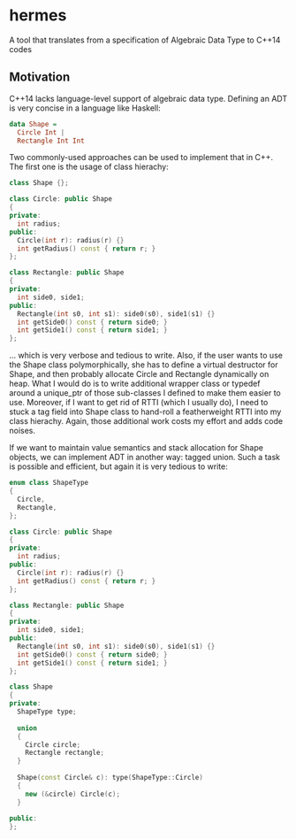 # hermes
A tool that translates from a specification of Algebraic Data Type to C++14 codes

## Motivation
C++14 lacks language-level support of algebraic data type. Defining an ADT is very concise in a language like Haskell:

```haskell
data Shape = 
  Circle Int |
  Rectangle Int Int
```
Two commonly-used approaches can be used to implement that in C++. The first one is the usage of class hierachy:

```cpp
class Shape {};

class Circle: public Shape
{
private:
  int radius;
public:
  Circle(int r): radius(r) {}
  int getRadius() const { return r; }
};

class Rectangle: public Shape
{
private:
  int side0, side1;
public:
  Rectangle(int s0, int s1): side0(s0), side1(s1) {}
  int getSide0() const { return side0; }
  int getSide1() const { return side1; }
};
```

... which is very verbose and tedious to write. Also, if the user wants to use the Shape class polymorphically, she has to define a virtual destructor for Shape, and then probably allocate Circle and Rectangle dynamically on heap. What I would do is to write additional wrapper class or typedef around a unique_ptr of those sub-classes I defined to make them easier to use. Moreover, if I want to get rid of RTTI (which I usually do), I need to stuck a tag field into Shape class to hand-roll a featherweight RTTI into my class hierachy. Again, those additional work costs my effort and adds code noises. 

If we want to maintain value semantics and stack allocation for Shape objects, we can implement ADT in another way: tagged union. Such a task is possible and efficient, but again it is very tedious to write:

```cpp
enum class ShapeType
{
  Circle,
  Rectangle,
};

class Circle: public Shape
{
private:
  int radius;
public:
  Circle(int r): radius(r) {}
  int getRadius() const { return r; }
};

class Rectangle: public Shape
{
private:
  int side0, side1;
public:
  Rectangle(int s0, int s1): side0(s0), side1(s1) {}
  int getSide0() const { return side0; }
  int getSide1() const { return side1; }
};

class Shape
{
private:
  ShapeType type;
  
  union
  {
    Circle circle;
    Rectangle rectangle;
  }
  
  Shape(const Circle& c): type(ShapeType::Circle)
  {
    new (&circle) Circle(c);
  }
  
public:
};
```
